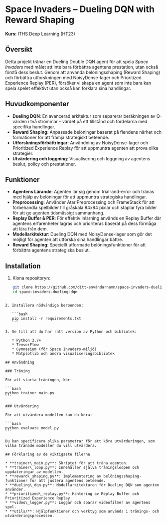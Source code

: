 # Space Invaders – Dueling DQN with Reward Shaping  
**Kurs:** ITHS Deep Learning (HT23)

## Översikt
Detta projekt tränar en Dueling Double DQN agent för att spela *Space Invaders* med målet att inte bara förbättra agentens prestation, utan också förstå dess beslut. Genom att använda belöningsshaping (Reward Shaping) och förbättra utforskningen med NoisyDense-lager och Prioritized Experience Replay (PER), försöker vi skapa en agent som inte bara kan spela spelet effektivt utan också kan förklara sina handlingar.

## Huvudkomponenter
- **Dueling DQN**: En avancerad arkitektur som separerar beräkningen av Q-värden i två strömmar – värdet på ett tillstånd och fördelarna med specifika handlingar.
- **Reward Shaping**: Anpassade belöningar baserat på fiendens närhet och formationer för att främja strategiskt beteende.
- **Utforskningsförbättringar**: Användning av NoisyDense-lager och Prioritized Experience Replay för att uppmuntra agenten att prova olika strategier.
- **Utvärdering och loggning**: Visualisering och loggning av agentens beslut, policy och prestationer.

## Funktioner
- **Agentens Lärande**: Agenten lär sig genom trial-and-error och tränas med hjälp av belöningar för att uppmuntra strategiska handlingar.
- **Preprocessing**: Använder AtariPreprocessing och FrameStack för att förbehandla spelbilder till gråskala 84x84 pixlar och staplar fyra bilder för att ge agenten tidsmässigt sammanhang.
- **Replay Buffer & PER**: För effektiv inlärning används en Replay Buffer där agentens erfarenheter lagras och prioriteras baserat på dess förmåga att lära från dem.
- **Modellarkitektur**: Dueling DQN med NoisyDense-lager som gör det möjligt för agenten att utforska sina handlingar bättre.
- **Reward Shaping**: Speciellt utformade belöningsfunktioner för att förbättra agentens strategiska beslut.


## Installation

1. Klona repositoryn:
   ```bash
   git clone https://github.com/ditt-användarnamn/space-invaders-dueling-dqn.git
   cd space-invaders-dueling-dqn
````

2. Installera nödvändiga beroenden:

   ```bash
   pip install -r requirements.txt
   ```

3. Se till att du har rätt version av Python och bibliotek:

   * Python 3.7+
   * TensorFlow
   * Gymnasium (för Space Invaders-miljö)
   * Matplotlib och andra visualiseringsbibliotek

## Användning

### Träning

För att starta träningen, kör:

```bash
python trainer_main.py
```

### Utvärdering

För att utvärdera modellen kan du köra:

```bash
python evaluate_model.py
```

Du kan specificera olika parametrar för att köra utvärderingen, som vilka tränade modeller du vill utvärdera.

## Förklaring av de viktigaste filerna

* **trainer\_main.py**: Skriptet för att träna agenten.
* **trainer\_loop.py**: Innehåller själva träningsloopen och uppdateringar av modellen.
* **reward\_shaping.py**: Implementering av belöningsshaping-funktioner för att justera agentens beteende.
* **dueling\_dqn.py**: Modellarkitekturen för Dueling DQN som agenten använder.
* **prioritized\_replay.py**: Hantering av Replay Buffer och Prioritized Experience Replay.
* **video\_logger.py**: Loggar och sparar videofilmer av agentens spel.
* **utils/**: Hjälpfunktioner och verktyg som används i tränings- och utvärderingsprocessen.
